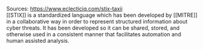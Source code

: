 Sources:
https://www.eclecticiq.com/stix-taxii
\
[[STIX]] is a standardized language which has been developed by [[MITRE]] in a collaborative way in order to represent structured information about cyber threats. It has been developed so it can be shared, stored, and otherwise used in a consistent manner that facilitates automation and human assisted analysis.
